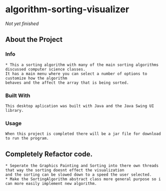 # algorithm-sorting-visualizer

*Not yet finished*

## About the Project

### Info
    * This a sorting algorithm with many of the main sorting algorithms discussed computer science classes.
    It has a main menu where you can select a number of options to customize how the algorithm 
    behaves and the affect the array that is being sorted.
### Built With
    This desktop aplication was built with Java and the Java Swing UI library. 
### Usage
    When this project is completed there will be a jar file for download to run the program.
    
## Completely Refactor code.
    * Seperate the Graphics Painting and Sorting into there own threads that way the sorting doesnt effect the visualization 
    and the sorting can be slowed down to a speed the user selected.
    * Make the SortingAlgorithm abstract class more general purpose so i can more easily implement new algorithm.

